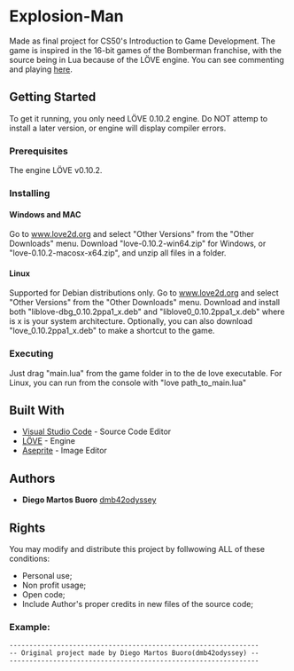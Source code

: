 # Explosion-Man

Made as final project for CS50's Introduction to Game Development. The game is inspired in the 16-bit games of the Bomberman franchise, with the source being in Lua because of the LÖVE engine. You can see commenting and playing [here](https://www.youtube.com/watch?v=aFnkgOEx_zY&feature=youtu.be).

## Getting Started

To get it running, you only need LÖVE 0.10.2 engine. Do NOT attemp to install a later version, or engine will display compiler errors.

### Prerequisites

The engine LÖVE v0.10.2. 

### Installing


#### Windows and MAC
Go to www.love2d.org and select "Other Versions" from the "Other Downloads" menu. Download "love-0.10.2-win64.zip" for Windows, or "love-0.10.2-macosx-x64.zip", and unzip all files in a folder. 

#### Linux
Supported for Debian distributions only. Go to www.love2d.org and select "Other Versions" from the "Other Downloads" menu. Download and install both "liblove-dbg_0.10.2ppa1_x.deb" and "liblove0_0.10.2ppa1_x.deb" where is x is your system architecture. Optionally, you can also download "love_0.10.2ppa1_x.deb" to make a shortcut to the game.

### Executing
Just drag "main.lua" from the game folder in to the de love executable. For Linux, you can run from the console with "love path_to_main.lua"

## Built With

* [Visual Studio Code](https://code.visualstudio.com/) - Source Code Editor
* [LÖVE](https://www.love2d.org) - Engine
* [Aseprite](https://www.aseprite.org/) - Image Editor

## Authors

* **Diego Martos Buoro** [dmb42odyssey](https://github.com/dmb42odyssey)

## Rights

You may modify and distribute this project by follwowing ALL of these conditions:
* Personal use;
* Non profit usage;
* Open code; 
* Include Author's proper credits in new files of the source code;

### Example:

```
---------------------------------------------------------------
-- Original project made by Diego Martos Buoro(dmb42odyssey) --
---------------------------------------------------------------
```

